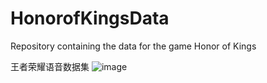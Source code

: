 # HonorofKingsData
Repository containing the data for the game Honor of Kings

王者荣耀语音数据集
![image](https://github.com/qiye45/HonorofKingsData/assets/138199658/8773490f-fb17-47aa-9034-f1a04a3feae8)
